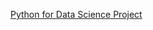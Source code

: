 [Python for Data Science Project](https://www.credly.com/badges/1123dfe1-c663-40b9-b7fb-409fccb9102f)
